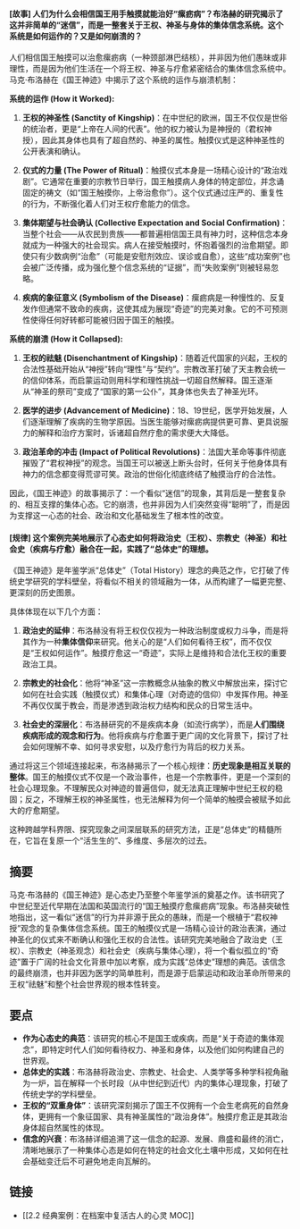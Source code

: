 #### [故事] 人们为什么会相信国王用手触摸就能治好“瘰疬病”？布洛赫的研究揭示了这并非简单的“迷信”，而是一整套关于王权、神圣与身体的集体信念系统。这个系统是如何运作的？又是如何崩溃的？

人们相信国王触摸可以治愈瘰疬病（一种颈部淋巴结核），并非因为他们愚昧或非理性，而是因为他们生活在一个将王权、神圣与疗愈紧密结合的集体信念系统中。马克·布洛赫在《国王神迹》中揭示了这个系统的运作与崩溃机制：

**系统的运作 (How it Worked):**

1.  **王权的神圣性 (Sanctity of Kingship)**：在中世纪的欧洲，国王不仅仅是世俗的统治者，更是“上帝在人间的代表”。他的权力被认为是神授的（君权神授），因此其身体也具有了超自然的、神圣的属性。触摸仪式是这种神圣性的公开表演和确认。

2.  **仪式的力量 (The Power of Ritual)**：触摸仪式本身是一场精心设计的“政治戏剧”。它通常在重要的宗教节日举行，国王触摸病人身体的特定部位，并念诵固定的祷文（如“国王触摸你，上帝治愈你”）。这个仪式通过庄严的、重复性的行为，不断强化着人们对王权疗愈能力的信念。

3.  **集体期望与社会确认 (Collective Expectation and Social Confirmation)**：当整个社会——从农民到贵族——都普遍相信国王具有神力时，这种信念本身就成为一种强大的社会现实。病人在接受触摸时，怀抱着强烈的治愈期望。即使只有少数病例“治愈”（可能是安慰剂效应、误诊或自愈），这些“成功案例”也会被广泛传播，成为强化整个信念系统的“证据”，而“失败案例”则被轻易忽略。

4.  **疾病的象征意义 (Symbolism of the Disease)**：瘰疬病是一种慢性的、反复发作但通常不致命的疾病，这使其成为展现“奇迹”的完美对象。它的不可预测性使得任何好转都可能被归因于国王的触摸。

**系统的崩溃 (How it Collapsed):**

1.  **王权的祛魅 (Disenchantment of Kingship)**：随着近代国家的兴起，王权的合法性基础开始从“神授”转向“理性”与“契约”。宗教改革打破了天主教会统一的信仰体系，而启蒙运动则用科学和理性挑战一切超自然解释。国王逐渐从“神圣的祭司”变成了“国家的第一公仆”，其身体也失去了神圣光环。

2.  **医学的进步 (Advancement of Medicine)**：18、19世纪，医学开始发展，人们逐渐理解了疾病的生物学原因。当医生能够对瘰疬病提供更可靠、更具说服力的解释和治疗方案时，诉诸超自然疗愈的需求便大大降低。

3.  **政治革命的冲击 (Impact of Political Revolutions)**：法国大革命等事件彻底摧毁了“君权神授”的观念。当国王可以被送上断头台时，任何关于他身体具有神力的信念都变得荒谬可笑。政治的世俗化彻底终结了触摸治疗的合法性。

因此，《国王神迹》的故事揭示了：一个看似“迷信”的现象，其背后是一整套复杂的、相互支撑的集体心态。它的崩溃，也并非因为人们突然变得“聪明”了，而是因为支撑这一心态的社会、政治和文化基础发生了根本性的改变。

#### [规律] 这个案例完美地展示了心态史如何将政治史（王权）、宗教史（神圣）和社会史（疾病与疗愈）融合在一起，实践了“总体史”的理想。

《国王神迹》是年鉴学派“总体史”（Total History）理念的典范之作，它打破了传统史学研究的学科壁垒，将看似不相关的领域融为一体，从而构建了一幅更完整、更深刻的历史图景。

具体体现在以下几个方面：

1.  **政治史的延伸**：布洛赫没有将王权仅仅视为一种政治制度或权力斗争，而是将其作为一种**集体信仰**来研究。他关心的是“人们如何看待王权”，而不仅仅是“王权如何运作”。触摸疗愈这一“奇迹”，实际上是维持和合法化王权的重要政治工具。

2.  **宗教史的社会化**：他将“神圣”这一宗教概念从抽象的教义中解放出来，探讨它如何在社会实践（触摸仪式）和集体心理（对奇迹的信仰）中发挥作用。神圣不再仅仅属于教会，而是渗透到政治权力结构和民众的日常生活中。

3.  **社会史的深层化**：布洛赫研究的不是疾病本身（如流行病学），而是**人们围绕疾病形成的观念和行为**。他将疾病与疗愈置于更广阔的文化背景下，探讨了社会如何理解不幸、如何寻求安慰，以及疗愈行为背后的权力关系。

通过将这三个领域连接起来，布洛赫揭示了一个核心规律：**历史现象是相互关联的整体**。国王的触摸仪式不仅是一个政治事件，也是一个宗教事件，更是一个深刻的社会心理现象。不理解民众对神迹的普遍信仰，就无法真正理解中世纪王权的稳固；反之，不理解王权的神圣属性，也无法解释为何一个简单的触摸会被赋予如此大的疗愈期望。

这种跨越学科界限、探究现象之间深层联系的研究方法，正是“总体史”的精髓所在，它旨在复原一个“活生生的”、多维度、多层次的过去。

## 摘要

马克·布洛赫的《国王神迹》是心态史乃至整个年鉴学派的奠基之作。该书研究了中世纪至近代早期在法国和英国流行的“国王触摸疗愈瘰疬病”现象。布洛赫突破性地指出，这一看似“迷信”的行为并非源于民众的愚昧，而是一个根植于“君权神授”观念的复杂集体信念系统。国王的触摸仪式是一场精心设计的政治表演，通过神圣化的仪式来不断确认和强化王权的合法性。该研究完美地融合了政治史（王权）、宗教史（神圣观念）和社会史（疾病与集体心理），将一个看似孤立的“奇迹”置于广阔的社会文化背景中加以考察，成为实践“总体史”理想的典范。该信念的最终崩溃，也并非因为医学的简单胜利，而是源于启蒙运动和政治革命所带来的王权“祛魅”和整个社会世界观的根本性转变。

## 要点

- **作为心态史的典范**：该研究的核心不是国王或疾病，而是“关于奇迹的集体观念”，即特定时代人们如何看待权力、神圣和身体，以及他们如何构建自己的世界观。
- **总体史的实践**：布洛赫将政治史、宗教史、社会史、人类学等多种学科视角融为一炉，旨在解释一个长时段（从中世纪到近代）内的集体心理现象，打破了传统史学的学科壁垒。
- **王权的“双重身体”**：该研究深刻揭示了国王不仅拥有一个会生老病死的自然身体，更拥有一个象征国家、具有神圣属性的“政治身体”。触摸疗愈正是其政治身体超自然属性的体现。
- **信念的兴衰**：布洛赫详细追溯了这一信念的起源、发展、鼎盛和最终的消亡，清晰地展示了一种集体心态是如何在特定的社会文化土壤中形成，又如何在社会基础变迁后不可避免地走向瓦解的。

## 链接

- [[2.2 经典案例：在档案中复活古人的心灵 MOC]]
